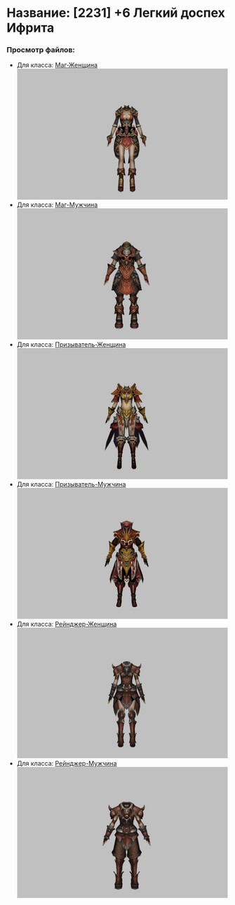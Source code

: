 # Название: [2231] +6 Легкий доспех Ифрита

### Просмотр файлов:
- Для класса: [Маг-Женщина](Маг-Женщина)
![p050020.png](Маг-Женщина/p050020.png)
- Для класса: [Маг-Мужчина](Маг-Мужчина)
![p040020.png](Маг-Мужчина/p040020.png)
- Для класса: [Призыватель-Женщина](Призыватель-Женщина)
![p090020.png](Призыватель-Женщина/p090020.png)
- Для класса: [Призыватель-Мужчина](Призыватель-Мужчина)
![p080020.png](Призыватель-Мужчина/p080020.png)
- Для класса: [Рейнджер-Женщина](Рейнджер-Женщина)
![p030020.png](Рейнджер-Женщина/p030020.png)
- Для класса: [Рейнджер-Мужчина](Рейнджер-Мужчина)
![p020020.png](Рейнджер-Мужчина/p020020.png)
